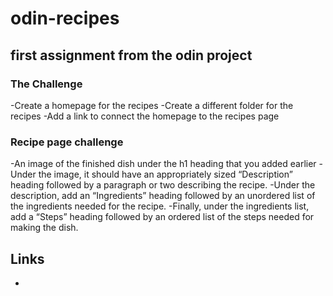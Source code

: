# odin-recipes

## first assignment from the odin project

### The Challenge

-Create a homepage for the recipes
-Create a different folder for the recipes
-Add a link to connect the homepage to the recipes page

### Recipe page challenge

-An image of the finished dish under the h1 heading that you added earlier
-Under the image, it should have an appropriately sized “Description” heading followed by a paragraph or two describing the recipe.
-Under the description, add an “Ingredients” heading followed by an unordered list of the ingredients needed for the recipe.
-Finally, under the ingredients list, add a “Steps” heading followed by an ordered list of the steps needed for making the dish.

## Links
-
